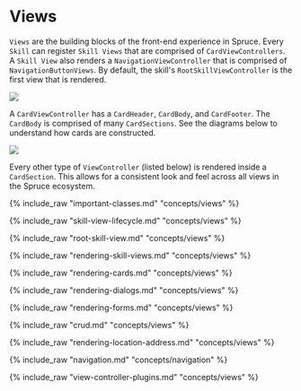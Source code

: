 # Views

`Views` are the building blocks of the front-end experience in Spruce. Every `Skill` can register `Skill Views` that are comprised of `CardViewControllers`. A `Skill View` also renders a `NavigationViewController` that is comprised of `NavigationButtonViews`. By default, the skill's `RootSkillViewController` is the first view that is rendered. 

<img style="margin:0 auto; display:block;" src="../../assets/img/concepts/skill_view_with_cards.png">

A `CardViewController` has a `CardHeader`, `CardBody`, and `CardFooter`. The `CardBody` is comprised of many `CardSections`. See the diagrams below to understand how cards are constructed.

<img style="margin:0 auto; display:block;" src="../../assets/img/concepts/skill_view_and_card.png">

Every other type of `ViewController` (listed below) is rendered inside a `CardSection`. This allows for a consistent look and feel across all views in the Spruce ecosystem.


{% include_raw "important-classes.md" "concepts/views" %}

{% include_raw "skill-view-lifecycle.md" "concepts/views" %}

{% include_raw "root-skill-view.md" "concepts/views" %}

{% include_raw "rendering-skill-views.md" "concepts/views" %}

{% include_raw "rendering-cards.md" "concepts/views" %}

{% include_raw "rendering-dialogs.md" "concepts/views" %}

{% include_raw "rendering-forms.md" "concepts/views" %}

{% include_raw "crud.md" "concepts/views" %}

{% include_raw "rendering-location-address.md" "concepts/views" %}

{% include_raw "navigation.md" "concepts/navigation" %}

{% include_raw "view-controller-plugins.md" "concepts/views" %}